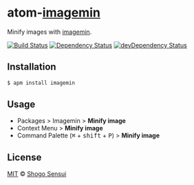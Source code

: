 # atom-[imagemin](https://atom.io/packages/imagemin)

Minify images with [imagemin](http://github.com/imagemin/imagemin).

[![Build Status](https://travis-ci.org/1000ch/atom-imagemin.svg?branch=master)](https://travis-ci.org/1000ch/atom-imagemin)
[![Dependency Status](https://david-dm.org/1000ch/atom-imagemin.svg)](https://david-dm.org/1000ch/atom-imagemin)
[![devDependency Status](https://david-dm.org/1000ch/atom-imagemin/dev-status.svg)](https://david-dm.org/1000ch/atom-imagemin?type=dev)

## Installation

```sh
$ apm install imagemin
```

## Usage

- Packages > Imagemin > **Minify image**
- Context Menu > **Minify image**
- Command Palette (<kbd>⌘</kbd> + <kbd>shift</kbd> + <kbd>P</kbd>) > **Minify image**

## License

[MIT](https://1000ch.mit-license.org) © [Shogo Sensui](https://github.com/1000ch)
